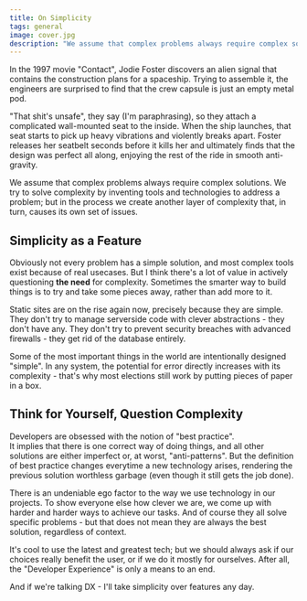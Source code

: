 ```yaml
---
title: On Simplicity
tags: general
image: cover.jpg
description: "We assume that complex problems always require complex solutions. But sometimes the smarter way to build things is to try and take some pieces away, rather than add more to it."
---
```


<p class="lead">In the 1997 movie "Contact", Jodie Foster discovers an alien signal that contains the construction plans for a spaceship. Trying to assemble it, the engineers are surprised to find that the crew capsule is just an empty metal pod.</p>

"That shit's unsafe", they say (I'm paraphrasing), so they attach a complicated wall-mounted seat to the inside. When the ship launches, that seat starts to pick up heavy vibrations and violently breaks apart. Foster releases her seatbelt seconds before it kills her and ultimately finds that the design was perfect all along, enjoying the rest of the ride in smooth anti-gravity.

We assume that complex problems always require complex solutions. We try to solve complexity by inventing tools and technologies to address a problem; but in the process we create another layer of complexity that, in turn, causes its own set of issues.

## Simplicity as a Feature

Obviously not every problem has a simple solution, and most complex tools exist because of real usecases. But I think there's a lot of value in actively questioning __the need__ for complexity. Sometimes the smarter way to build things is to try and take some pieces away, rather than add more to it.

Static sites are on the rise again now, precisely because they are simple. They don't try to manage serverside code with clever abstractions - they don't have any. They don't try to prevent security breaches with advanced firewalls - they get rid of the database entirely.

Some of the most important things in the world are intentionally designed "simple". In any system, the potential for error directly increases with its complexity - that's why most elections still work by putting pieces of paper in a box. 

## Think for Yourself, Question Complexity

Developers are obsessed with the notion of "best practice".  
It implies that there is one correct way of doing things, and all other solutions are either imperfect or, at worst, "anti-patterns". But the definition of best practice changes everytime a new technology arises, rendering the previous solution worthless garbage (even though it still gets the job done).

There is an undeniable ego factor to the way we use technology in our projects. To show everyone else how clever we are, we come up with harder and harder ways to achieve our tasks. And of course they all solve specific problems - but that does not mean they are always the best solution, regardless of context.

It's cool to use the latest and greatest tech; but we should always ask if our choices really benefit the user, or if we do it mostly for ourselves. After all, the "Developer Experience" is only a means to an end.

And if we're talking DX - I'll take simplicity over features any day.